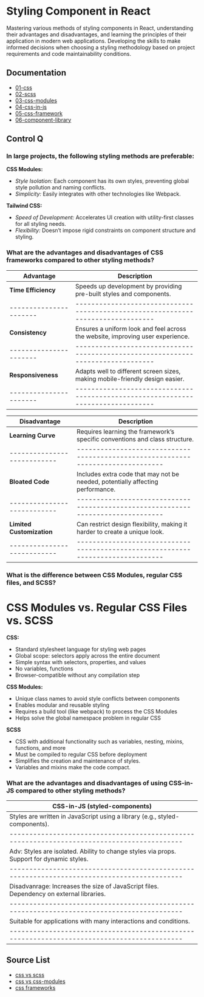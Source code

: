 # Styling Component in React

Mastering various methods of styling components in React, understanding their advantages and disadvantages, and learning the principles of their application in modern web applications. 
Developing the skills to make informed decisions when choosing a styling methodology based on project requirements and code maintainability conditions.

## Documentation
- [01-css](01_css/README.md)
- [02-scss](02_scss/README.md)
- [03-css-modules](03_css_modules/README.md)
- [04-css-in-js](04_css_in_js/README.md)
- [05-css-framework](05_css_framework/README.md)
- [06-component-library](06_component_library/README.md)

## Control Q

### In large projects, the following styling methods are preferable:

**CSS Modules:**

  - *Style Isolation:* Each component has its own styles, preventing global style pollution and naming conflicts.
  - *Simplicity:* Easily integrates with other technologies like Webpack.

**Tailwind CSS:**

  - *Speed of Development:* Accelerates UI creation with utility-first classes for all styling needs.
  - *Flexibility:* Doesn’t impose rigid constraints on component structure and styling.

 ### What are the advantages and disadvantages of CSS frameworks compared to other styling methods?

|     Advantage        |                                   Description                                  |
|----------------------|--------------------------------------------------------------------------------|
| **Time Efficiency**  | Speeds up development by providing pre-built styles and components.            |
|----------------------|--------------------------------------------------------------------------------|
| **Consistency**      | Ensures a uniform look and feel across the website, improving user experience. |
|----------------------|--------------------------------------------------------------------------------|
| **Responsiveness**   | Adapts well to different screen sizes, making mobile-friendly design easier.   |
|----------------------|--------------------------------------------------------------------------------|


|     Disadvantage          |                               Description                                      |
|---------------------------|--------------------------------------------------------------------------------|
| **Learning Curve**        | Requires learning the framework’s specific conventions and class structure.    |
|---------------------------|--------------------------------------------------------------------------------|
| **Bloated Code**          | Includes extra code that may not be needed, potentially affecting performance. |
|---------------------------|--------------------------------------------------------------------------------|
| **Limited Customization** | Can restrict design flexibility, making it harder to create a unique look.     |
|---------------------------|--------------------------------------------------------------------------------|

### What is the difference between CSS Modules, regular CSS files, and SCSS?

# CSS Modules vs. Regular CSS Files vs. SCSS

**CSS:**

 - Standard stylesheet language for styling web pages
 - Global scope: selectors apply across the entire document
 - Simple syntax with selectors, properties, and values
 - No variables, functions
 - Browser-compatible without any compilation step

**CSS Modules:**

 - Unique class names to avoid style conflicts between components
 - Enables modular and reusable styling
 - Requires a build tool (like webpack) to process the CSS Modules
 - Helps solve the global namespace problem in regular CSS

**SCSS**

 - CSS with additional functionality such as variables, nesting, mixins, functions, and more
 - Must be compiled to regular CSS before deployment
 - Simplifies the creation and maintenance of styles.
 - Variables and mixins make the code compact.

### What are the advantages and disadvantages of using CSS-in-JS compared to other styling methods?

|                         CSS-in-JS (styled-components)                                     |
|-------------------------------------------------------------------------------------------|
| Styles are written in JavaScript using a library (e.g., styled-components).               |
|-------------------------------------------------------------------------------------------|
| Adv: Styles are isolated. Ability to change styles via props. Support for dynamic styles. |
|-------------------------------------------------------------------------------------------|
| Disadvanrage: Increases the size of JavaScript files. Dependency on external libraries.   |
|-------------------------------------------------------------------------------------------|
| Suitable for applications with many interactions and conditions.                          |
|-------------------------------------------------------------------------------------------|

## Source List

- [css vs scss](https://www.geeksforgeeks.org/what-is-the-difference-between-css-and-scss/)
- [css vs css-modules](https://medium.com/@nyshawnburton/css-vs-module-css-e7cee9d77f68)
- [css frameworks](https://www.freecodecamp.org/news/css-frameworks-vs-custom-css/)
  

